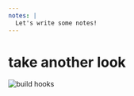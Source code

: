 ```yaml
---
notes: |
  Let's write some notes!
---
```


# take another look

![build hooks](/build-hooks-cropped.webp)
